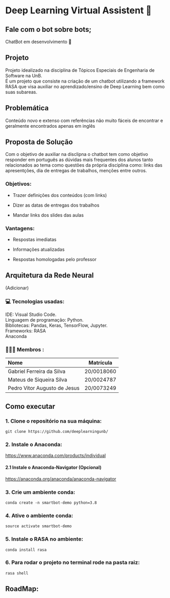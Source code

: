 # Deep Learning Virtual Assistent 🤖

## Fale com o bot sobre bots;
ChatBot em desenvolvimento 🚧

## Projeto

Projeto idealizado na disciplina de Tópicos Especiais de Engenharia de Software na UnB.
<br>É um projeto que consiste na criação de um chatbot utilizando a framework RASA que visa auxiliar no aprendizado/ensino de Deep Learning bem como suas subareas.

## Problemática

Conteúdo novo e extenso com referências não muito fáceis de encontrar e geralmente encontrados apenas em inglês

## Proposta de Solução

Com o objetivo de auxiliar na disclipna o chatbot tem como objetivo responder em português as dúvidas mais frequentes dos alunos tanto relacionados ao tema como questões da própria disciplina como: links das apresentções, dia de entregas de trabalhos, menções entre outros. 

### Objetivos:

- Trazer definições dos conteúdos (com links) 

- Dizer as datas de entregas dos trabalhos 

- Mandar links dos slides das aulas 

### Vantagens:

-  Respostas imediatas 

- Informações atualizadas 

- Respostas homologadas pelo professor 

## Arquitetura da Rede Neural

(Adicionar)

### 💻 Tecnologias usadas:
IDE: Visual Studio Code.
<br>Linguagem de programação: Python.
<br>Bibliotecas: Pandas, Keras, TensorFlow, Jupyter.
<br>Frameworks: RASA
<br>Anaconda

### 👦👦👦 Membros :
| Nome | Matrícula |
|:------------ |---|
| Gabriel Ferreira da Silva | 20/0018060 |
| Mateus de Siqueira Silva | 20/0024787 |
| Pedro Vitor Augusto de Jesus | 20/0073249 |

## Como executar

### 1. Clone o repositório na sua máquina:
```git clone https://github.com/deeplearningunb/``` 
### 2. Instale o Anaconda:

https://www.anaconda.com/products/individual
#### 2.1 Instale o Anaconda-Navigator (Opcional) 

https://anaconda.org/anaconda/anaconda-navigator
### 3. Crie um ambiente conda:

```conda create -n smartbot-demo python=3.8```

### 4. Ative o ambiente conda:

```source activate smartbot-demo```

### 5. Instale o RASA no ambiente:

```conda install rasa```

### 6. Para rodar o projeto no terminal rode na pasta raiz:

```rasa shell```
## RoadMap: 

<img alt="" title="" src="https://github.com/deeplearningunb/SmartBot-RASA/blob/main/img/smartbot_2021-10-30_02.16am.png">
